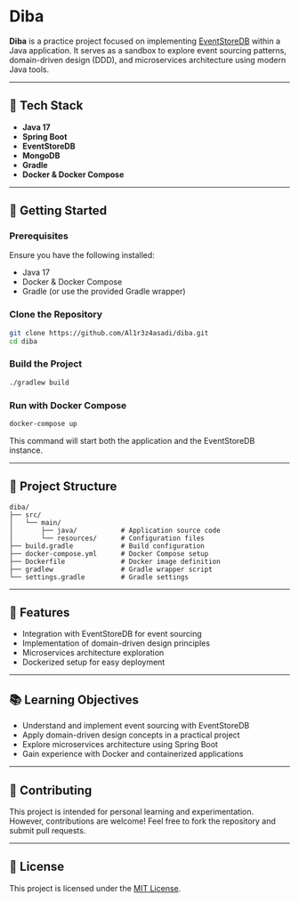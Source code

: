 # Diba

**Diba** is a practice project focused on implementing [EventStoreDB](https://www.eventstore.com/) within a Java application. It serves as a sandbox to explore event sourcing patterns, domain-driven design (DDD), and microservices architecture using modern Java tools.

---

## 🧰 Tech Stack

- **Java 17**
- **Spring Boot**
- **EventStoreDB**
- **MongoDB**
- **Gradle**
- **Docker & Docker Compose**

---

## 🚀 Getting Started

### Prerequisites

Ensure you have the following installed:

- Java 17
- Docker & Docker Compose
- Gradle (or use the provided Gradle wrapper)

### Clone the Repository

```bash
git clone https://github.com/Al1r3z4asadi/diba.git
cd diba
```

### Build the Project

```bash
./gradlew build
```

### Run with Docker Compose

```bash
docker-compose up
```

This command will start both the application and the EventStoreDB instance.

---

## 📁 Project Structure

```plaintext
diba/
├── src/
│   └── main/
│       ├── java/           # Application source code
│       └── resources/      # Configuration files
├── build.gradle            # Build configuration
├── docker-compose.yml      # Docker Compose setup
├── Dockerfile              # Docker image definition
├── gradlew                 # Gradle wrapper script
└── settings.gradle         # Gradle settings
```

---

## 🧪 Features

- Integration with EventStoreDB for event sourcing
- Implementation of domain-driven design principles
- Microservices architecture exploration
- Dockerized setup for easy deployment

---

## 📚 Learning Objectives

- Understand and implement event sourcing with EventStoreDB
- Apply domain-driven design concepts in a practical project
- Explore microservices architecture using Spring Boot
- Gain experience with Docker and containerized applications

---

## 🤝 Contributing

This project is intended for personal learning and experimentation. However, contributions are welcome! Feel free to fork the repository and submit pull requests.

---

## 📄 License

This project is licensed under the [MIT License](LICENSE).
